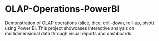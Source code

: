 # OLAP-Operations-PowerBI
Demonstration of OLAP operations (slice, dice, drill-down, roll-up, pivot) using Power BI. This project showcases interactive analysis on multidimensional data through visual reports and dashboards.
